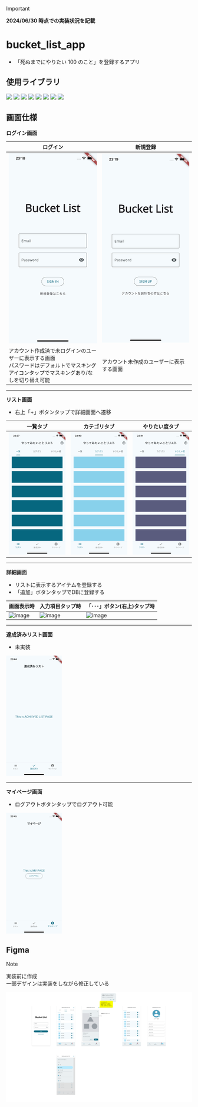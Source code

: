 > [!IMPORTANT]
> <b>2024/06/30 時点での実装状況を記載</b>

# bucket_list_app

- 「死ぬまでにやりたい 100 のこと」を登録するアプリ


## 使用ライブラリ
![](https://img.shields.io/badge/flutter-v3.16.8-blue)
![](https://img.shields.io/badge/go_router-v13.0.1-blue)
![](https://img.shields.io/badge/firebase_core-v2.24.2-blue)
![](https://img.shields.io/badge/firebase_auth-v4.16.0-blue)
![](https://img.shields.io/badge/flutter_hooks-v0.20.4-blue)
![](https://img.shields.io/badge/hooks_riverpod-v2.4.9-blue)
![](https://img.shields.io/badge/cloud_firestore-v4.15.0-blue)
![](https://img.shields.io/badge/modal_bottom_sheet-v3.0.0_pre-blue)


## 画面仕様

**ログイン画面**

| ログイン                       | 新規登録                       |
| ------------------------------ | ------------------------------ |
| ![](readme_files/ログイン.png) | ![](readme_files/新規登録.png) |
| アカウント作成済で未ログインのユーザーに表示する画面<br/>パスワードはデフォルトでマスキング<br/>アイコンタップでマスキングあり/なしを切り替え可能 | アカウント未作成のユーザーに表示する画面 |

---

**リスト画面**
- 右上「+」ボタンタップで詳細画面へ遷移

| 一覧タブ                                  | カテゴリタブ                                  | やりたい度タブ                                  |
| ----------------------------------------- | --------------------------------------------- | ----------------------------------------------- |
| ![](readme_files/リスト画面_一覧タブ.png) | ![](readme_files/リスト画面_カテゴリタブ.png) | ![](readme_files/リスト画面_やりたい度タブ.png) |

---

**詳細画面**
- リストに表示するアイテムを登録する
- 「追加」ボタンタップでDBに登録する

画面表示時 | 入力項目タップ時 | 「･･･」ボタン(右上)タップ時
--- | --- | --- 
![image](https://github.com/shmzzzz/bucket_list_app/assets/85086833/e7a5de97-00d3-490f-a064-ba7bae905764) | ![image](https://github.com/shmzzzz/bucket_list_app/assets/85086833/cf355891-29a9-4ff7-9b6f-274564e6212d) | ![image](https://github.com/shmzzzz/bucket_list_app/assets/85086833/cf46c466-ec91-46f1-bfa1-4c0ea8f9a81c)



---

**達成済みリスト画面**
- 未実装

<img width="30%" src="readme_files/達成済みリスト画面.png">

---

**マイページ画面**
- ログアウトボタンタップでログアウト可能

<img width="30%" src="readme_files/マイページ画面.png">

## Figma
> [!NOTE]
> 実装前に作成<br/>
> 一部デザインは実装をしながら修正している

  <img  src="readme_files/Figma.png">
